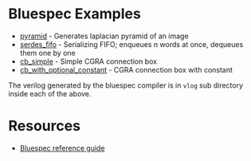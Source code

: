 # Bluespec Examples
* [pyramid](pyramid) - Generates laplacian pyramid of an image
* [serdes_fifo](serdes_fifo) - Serializing FIFO; enqueues n words at once, dequeues them one by one
* [cb_simple](cb_simple) - Simple CGRA connection box
* [cb_with_optional_constant]() - CGRA connection box with constant

The verilog generated by the bluespec compiler is in `vlog` sub directory inside each of the above.

# Resources
* [Bluespec reference guide](http://csg.csail.mit.edu/6.S078/6_S078_2012_www/resources/reference-guide.pdf)
